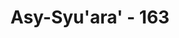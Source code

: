 ---
title: "Asy-Syu'ara' - 163"
no: 163
arabic_no: ١٦٣
ayah: فَاتَّقُوا اللّٰهَ وَاَطِيْعُوْنِ ۚ 
translation: "maka bertakwalah kepada Allah dan taatlah kepadaku."
tafsir: "Penduduk kota Sodom (Sadum) adalah penduduk yang sangat buruk budi pekertinya. Mereka menyembah patung-patung di samping menyembah Allah. Oleh sebab itu, Nabi Lut menyeru mereka agar menyembah Allah semata, bertakwa kepada-Nya, dan mengikuti ajaran yang dibawanya. Sebagaimana halnya dengan Nabi Nuh, Nabi Hud, dan Nabi Saleh, Nabi Lut pun telah menyampaikan kepada kaumnya bahwa ia adalah rasul yang benar-benar diutus kepada mereka untuk menyampaikan agama Allah. Ia tidak mengharapkan upah dari mereka sebagai imbalan dari seruan yang telah disampaikannya. Ia hanya mengharapkan upah dari Allah yang telah mengutusnya seperti juga para nabi yang lain."
---
